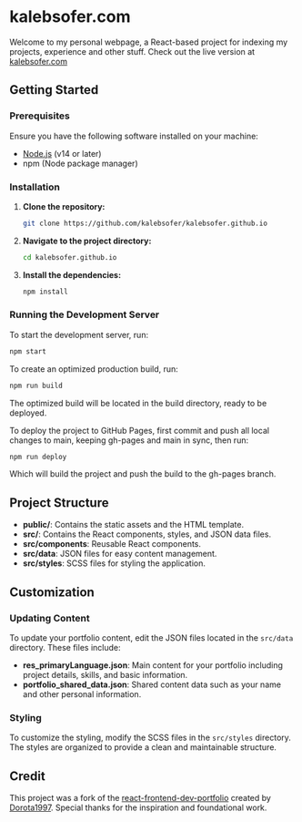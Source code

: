 # kalebsofer.com

Welcome to my personal webpage, a React-based project for indexing my projects, experience and other stuff. Check out the live version at [kalebsofer.com](kalebsofer.com)


## Getting Started

### Prerequisites

Ensure you have the following software installed on your machine:

- [Node.js](https://nodejs.org/) (v14 or later)
- npm (Node package manager)

### Installation

1. **Clone the repository:**

    ```sh
    git clone https://github.com/kalebsofer/kalebsofer.github.io
    ```

2. **Navigate to the project directory:**

    ```sh
    cd kalebsofer.github.io
    ```

3. **Install the dependencies:**

    ```sh
    npm install
    ```

### Running the Development Server

To start the development server, run:

```sh
npm start
```

To create an optimized production build, run:

```sh
npm run build
```

The optimized build will be located in the build directory, ready to be deployed.

To deploy the project to GitHub Pages, first commit and push all local changes to main, keeping gh-pages and main in sync, then run:

```sh
npm run deploy
```

Which will build the project and push the build to the gh-pages branch.

## Project Structure

- **public/**: Contains the static assets and the HTML template.
- **src/**: Contains the React components, styles, and JSON data files.
- **src/components**: Reusable React components.
- **src/data**: JSON files for easy content management.
- **src/styles**: SCSS files for styling the application.

## Customization

### Updating Content

To update your portfolio content, edit the JSON files located in the `src/data` directory. These files include:

- **res_primaryLanguage.json**: Main content for your portfolio including project details, skills, and basic information.
- **portfolio_shared_data.json**: Shared content data such as your name and other personal information.

### Styling

To customize the styling, modify the SCSS files in the `src/styles` directory. The styles are organized to provide a clean and maintainable structure.

## Credit

This project was a fork of the [react-frontend-dev-portfolio](https://github.com/Dorota1997/react-frontend-dev-portfolio) created by [Dorota1997](https://github.com/Dorota1997). Special thanks for the inspiration and foundational work.

